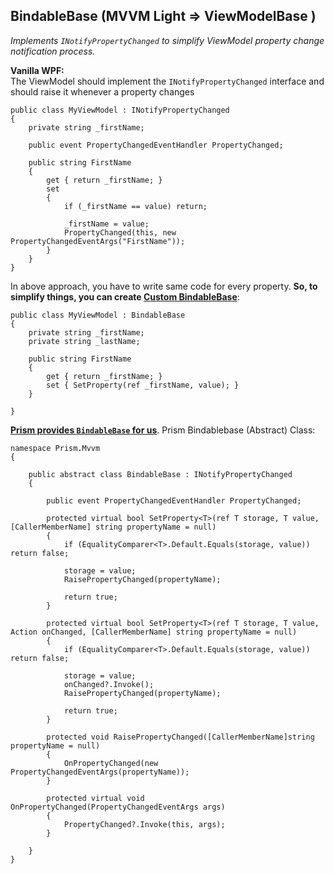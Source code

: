 ## BindableBase (MVVM Light => ViewModelBase )
*Implements `INotifyPropertyChanged` to simplify ViewModel property change notification process.*

**Vanilla WPF:**    
The ViewModel should implement the `INotifyPropertyChanged` interface and should raise it whenever a property changes
```
public class MyViewModel : INotifyPropertyChanged
{
    private string _firstName;

    public event PropertyChangedEventHandler PropertyChanged;

    public string FirstName
    {
        get { return _firstName; }
        set
        {
            if (_firstName == value) return;

            _firstName = value;
            PropertyChanged(this, new PropertyChangedEventArgs("FirstName"));
        }
    }
}

```
In above approach, you have to write same code for every property. **So, to simplify things, you can create [Custom BindableBase](https://www.danrigby.com/2012/04/01/inotifypropertychanged-the-net-4-5-way-revisited/)**:
```
public class MyViewModel : BindableBase
{
    private string _firstName;
    private string _lastName;

    public string FirstName
    {
        get { return _firstName; }
        set { SetProperty(ref _firstName, value); }
    }

}
```
**[Prism provides `BindableBase` for us](https://github.com/PrismLibrary/Prism/blob/master/Source/Prism/Mvvm/BindableBase.cs)**. Prism Bindablebase (Abstract) Class:
```
namespace Prism.Mvvm
{

    public abstract class BindableBase : INotifyPropertyChanged
    {

        public event PropertyChangedEventHandler PropertyChanged;

		protected virtual bool SetProperty<T>(ref T storage, T value, [CallerMemberName] string propertyName = null)
		{
			if (EqualityComparer<T>.Default.Equals(storage, value)) return false;

			storage = value;
			RaisePropertyChanged(propertyName);

			return true;
		}

		protected virtual bool SetProperty<T>(ref T storage, T value, Action onChanged, [CallerMemberName] string propertyName = null)
		{
			if (EqualityComparer<T>.Default.Equals(storage, value)) return false;

			storage = value;
			onChanged?.Invoke();
			RaisePropertyChanged(propertyName);

			return true;
		}

		protected void RaisePropertyChanged([CallerMemberName]string propertyName = null)
		{
            OnPropertyChanged(new PropertyChangedEventArgs(propertyName));
        }

		protected virtual void OnPropertyChanged(PropertyChangedEventArgs args)
		{
			PropertyChanged?.Invoke(this, args);
		}

    }
}
```

